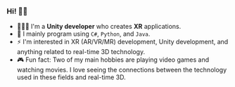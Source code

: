 ### Hi! 👋🏾

<!--
**JoslynP1/JoslynP1** is a ✨ _special_ ✨ repository because its `README.md` (this file) appears on your GitHub profile.

Here are some ideas to get you started:

- 🔭 I’m currently working on ...
- 🌱 I’m currently learning ...
- 👯 I’m looking to collaborate on ...
- 🤔 I’m looking for help with ...
- 💬 Ask me about ...
- 📫 How to reach me: ...
- 😄 Pronouns: ...
- ⚡ Fun fact: ...
-->

- 👩🏾‍💻 I'm a **Unity developer** who creates **XR** applications.
- 👾 I mainly program using `C#`, `Python`, and `Java`.
- ⚡ I'm interested in XR (AR/VR/MR) development, Unity development, and anything related to real-time 3D technology.
- 🎮 Fun fact: Two of my main hobbies are playing video games and watching movies. I love seeing the connections between the technology used in these fields and real-time 3D.
